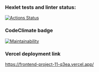 ### Hexlet tests and linter status:
[![Actions Status](https://github.com/Sergunkit/frontend-project-11/actions/workflows/hexlet-check.yml/badge.svg)](https://github.com/Sergunkit/frontend-project-11/actions)

### CodeClimate badge
[![Maintainability](https://api.codeclimate.com/v1/badges/6b99533822599ab09866/maintainability)](https://codeclimate.com/github/Sergunkit/frontend-project-11/maintainability)

### Vercel deployment link
https://frontend-project-11-q3ea.vercel.app/
